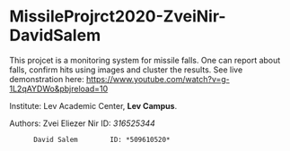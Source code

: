 # MissileProjrct2020-ZveiNir-DavidSalem

This projcet is a monitoring system for missile falls.
One can report about falls, confirm hits using images and cluster the results.
See live demonstration here: https://www.youtube.com/watch?v=g-1L2qAYDWo&pbjreload=10

Institute: Lev Academic Center, **Lev Campus**.

Authors:  Zvei Eliezer Nir   ID: *316525344*

          David Salem        ID: *509610520*
          
